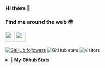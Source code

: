 ### Hi there 👋

### Find me around the web 🌍
<a href="mailto:mertatc1903@hotmail.com"><img width="30px" align="left" src="https://cdn.jsdelivr.net/npm/simple-icons@v3/icons/gmail.svg" /></a>
<a href="https://linkedin.com/in/mehmetmertatc/"><img width="30px" align="left" src="https://cdn.jsdelivr.net/npm/simple-icons@v3/icons/linkedin.svg" /></a>

<br />



<br />

[![GitHub followers](https://img.shields.io/github/followers/mertatc252?style=social)](https://github.com/mertatc252?tab=followers)
![GitHub stars](https://img.shields.io/github/stars/mertatc252?style=social)
![visitors](https://img.shields.io/badge/dynamic/json?color=informational&label=Profile%20views&query=value&url=https%3A%2F%2Fapi.countapi.xyz%2Fhit%2Fmertatc252.mertatc252%2Freadme)


<details close>
<summary>🌱 <b>My Github Stats</b></summary>
  <br />
  <p align="center">
    <img height="140"
      src="https://github-readme-stats.vercel.app/api?username=mertatc252&show_icons=true&theme=dracula&bg_color=21262D&hide=prs,issues,contribs&hide_border=true"
    />
    <img height="140"
      src="https://github-readme-stats.vercel.app/api/top-langs/?username=mertatc252&layout=compact&theme=dracula&bg_color=21262D&hide_border=true"
    />
  </p>
</details>
<!--
<!--
**mertatc252/mertatc252** is a ✨ _special_ ✨ repository because its `README.md` (this file) appears on your GitHub profile.

Here are some ideas to get you started:

- 🔭 I’m currently working on ...
- 🌱 I’m currently learning ...
- 👯 I’m looking to collaborate on ...
- 🤔 I’m looking for help with ...
- 💬 Ask me about ...
- 📫 How to reach me: ...
- 😄 Pronouns: ...
- ⚡ Fun fact: ...
-->
